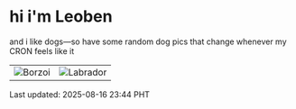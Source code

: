 # hi i'm Leoben

and i like dogs—so have some random dog pics that change whenever my CRON feels like it

|  |  |
|--------|----------|
| ![Borzoi](https://random-dog-vercel.vercel.app/api/random-borzoi?v=1755359095) | ![Labrador](https://random-dog-vercel.vercel.app/api/random-labrador?v=1755359095) |

Last updated: 2025-08-16 23:44 PHT
